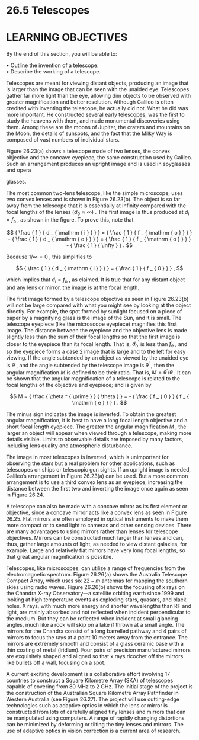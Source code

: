 # 26.5 Telescopes

# LEARNING OBJECTIVES

By the end of this section, you will be able to:

• Outline the invention of a telescope.   
• Describe the working of a telescope.

Telescopes are meant for viewing distant objects, producing an image that is larger than the image that can be seen with the unaided eye. Telescopes gather far more light than the eye, allowing dim objects to be observed with greater magnification and better resolution. Although Galileo is often credited with inventing the telescope, he actually did not. What he did was more important. He constructed several early telescopes, was the first to study the heavens with them, and made monumental discoveries using them. Among these are the moons of Jupiter, the craters and mountains on the Moon, the details of sunspots, and the fact that the Milky Way is composed of vast numbers of individual stars.

Figure 26.23(a) shows a telescope made of two lenses, the convex objective and the concave eyepiece, the same construction used by Galileo. Such an arrangement produces an upright image and is used in spyglasses and opera

glasses.

The most common two-lens telescope, like the simple microscope, uses two convex lenses and is shown in Figure 26.23(b). The object is so far away from the telescope that it is essentially at infinity compared with the focal lengths of the lenses $( d _ { 0 } \approx \infty )$ . The first image is thus produced at $d _ { \mathrm { i } } = f _ { \mathrm { o } }$ , as shown in the figure. To prove this, note that

$$
{ \frac { 1 } { d _ { \mathrm { i } } } } = { \frac { 1 } { f _ { \mathrm { o } } } } - { \frac { 1 } { d _ { \mathrm { o } } } } = { \frac { 1 } { f _ { \mathrm { o } } } } - { \frac { 1 } { \infty } } .
$$

Because $1 / \infty = 0$ , this simplifies to

$$
{ \frac { 1 } { d _ { \mathrm { i } } } } = { \frac { 1 } { f _ { 0 } } } ,
$$

which implies that $d _ { \mathrm { i } } = f _ { \mathrm { o } }$ , as claimed. It is true that for any distant object and any lens or mirror, the image is at the focal length.

The first image formed by a telescope objective as seen in Figure 26.23(b) will not be large compared with what you might see by looking at the object directly. For example, the spot formed by sunlight focused on a piece of paper by a magnifying glass is the image of the Sun, and it is small. The telescope eyepiece (like the microscope eyepiece) magnifies this first image. The distance between the eyepiece and the objective lens is made slightly less than the sum of their focal lengths so that the first image is closer to the eyepiece than its focal length. That is, $d _ { \mathrm { o } } ^ { \prime }$ is less than $f _ { \mathrm { e } }$ , and so the eyepiece forms a case 2 image that is large and to the left for easy viewing. If the angle subtended by an object as viewed by the unaided eye is $\theta$ , and the angle subtended by the telescope image is $\theta ^ { \prime }$ , then the angular magnification $M$ is defined to be their ratio. That is, $M = \theta ^ { \prime } / \theta$ . It can be shown that the angular magnification of a telescope is related to the focal lengths of the objective and eyepiece; and is given by

$$
M = { \frac { \theta ^ { \prime } } { \theta } } = - { \frac { f _ { 0 } } { f _ { \mathrm { e } } } } .
$$

The minus sign indicates the image is inverted. To obtain the greatest angular magnification, it is best to have a long focal length objective and a short focal length eyepiece. The greater the angular magnification $M$ , the larger an object will appear when viewed through a telescope, making more details visible. Limits to observable details are imposed by many factors, including lens quality and atmospheric disturbance.

The image in most telescopes is inverted, which is unimportant for observing the stars but a real problem for other applications, such as telescopes on ships or telescopic gun sights. If an upright image is needed, Galileo’s arrangement in Figure 26.23(a) can be used. But a more common arrangement is to use a third convex lens as an eyepiece, increasing the distance between the first two and inverting the image once again as seen in Figure 26.24.

A telescope can also be made with a concave mirror as its first element or objective, since a concave mirror acts like a convex lens as seen in Figure 26.25. Flat mirrors are often employed in optical instruments to make them more compact or to send light to cameras and other sensing devices. There are many advantages to using mirrors rather than lenses for telescope objectives. Mirrors can be constructed much larger than lenses and can, thus, gather large amounts of light, as needed to view distant galaxies, for example. Large and relatively flat mirrors have very long focal lengths, so that great angular magnification is possible.

Telescopes, like microscopes, can utilize a range of frequencies from the electromagnetic spectrum. Figure 26.26(a) shows the Australia Telescope Compact Array, which uses six $2 2 - m$ antennas for mapping the southern skies using radio waves. Figure 26.26(b) shows the focusing of x rays on the Chandra X-ray Observatory—a satellite orbiting earth since 1999 and looking at high temperature events as exploding stars, quasars, and black holes. X rays, with much more energy and shorter wavelengths than RF and light, are mainly absorbed and not reflected when incident perpendicular to the medium. But they can be reflected when incident at small glancing angles, much like a rock will skip on a lake if thrown at a small angle. The mirrors for the Chandra consist of a long barrelled pathway and 4 pairs of mirrors to focus the rays at a point 10 meters away from the entrance. The mirrors are extremely smooth and consist of a glass ceramic base with a thin coating of metal (iridium). Four pairs of precision manufactured mirrors are exquisitely shaped and aligned so that x rays ricochet off the mirrors like bullets off a wall, focusing on a spot.



A current exciting development is a collaborative effort involving 17 countries to construct a Square Kilometre Array (SKA) of telescopes capable of covering from 80 MHz to 2 GHz. The initial stage of the project is the construction of the Australian Square Kilometre Array Pathfinder in Western Australia (see Figure 26.27). The project will use cutting-edge technologies such as adaptive optics in which the lens or mirror is constructed from lots of carefully aligned tiny lenses and mirrors that can be manipulated using computers. A range of rapidly changing distortions can be minimized by deforming or tilting the tiny lenses and mirrors. The use of adaptive optics in vision correction is a current area of research.